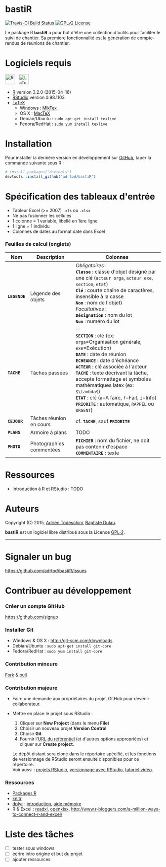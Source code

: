 # bastiR
[![Travis-CI Build Status](https://img.shields.io/travis/adrtod/bastiR.svg)](https://travis-ci.org/adrtod/bastiR)
[![GPLv2 License](http://img.shields.io/badge/license-GPLv2-blue.svg)](http://www.gnu.org/licenses/gpl-2.0.html)

Le package R **bastiR** a pour but d'être une collection d'outils pour faciliter le suivi de chantier.
Sa première fonctionnalité est la génération de compte-rendus de réunions de chantier.

# Logiciels requis
<img src="http://www.r-project.org/Rlogo.png" alt="R" height=32/> &nbsp;
<img src="http://upload.wikimedia.org/wikipedia/commons/thumb/9/92/LaTeX_logo.svg/220px-LaTeX_logo.svg.png" alt="LaTeX" height=32/>

- [R](http://www.r-project.org/) version 3.2.0 (2015-04-16)
- [RStudio](http://www.rstudio.com/) version 0.98.1103
- [LaTeX](http://www.latex-project.org/)
    - Windows : [MikTex](http://miktex.org/)
    - OS X : [MacTeX](https://tug.org/mactex/)
    - Debian/Ubuntu : `sudo apt-get install texlive`
    - Fedora/RedHat : `sudo yum install texlive`

# Installation
Pour installer la dernière version en développement sur [GitHub](https://github.com/adrtod/rchallenge), taper la commande suivante sous R :
```r
# install.packages("devtools")
devtools::install_github("adrtod/bastiR")
```

# Spécification des tableaux d'entrée
- Tableur Excel (>= 2007) `.xls` ou `.xlsx`
- Ne pas fusionner les cellules
- 1 colonne = 1 variable, libellé en 1ère ligne
- 1 ligne = 1 individu
- Colonnes de dates au format date dans Excel

### Feuilles de calcul (onglets)
Nom           | Description               | Colonnes
------------- | ------------------------- | -------------
**`LEGENDE`** | Légende des objets        | *Obligatoires* : <br> **`Classe`** : classe d'objet désigné par une clé (`acteur orga`, `acteur exe`, `section`, `etat`) <br> **`Clé`** : courte chaîne de caractères, insensible à la casse <br> **`Nom`** : nom de l'objet) <br> *Facultatives* : <br> **`Désignation`** : nom du lot <br> **`Num`** : numéro du lot <br> ...
**`TACHE`**   | Tâches passées            | **`SECTION`** : clé (ex: `orga`=Organisation générale, `exe`=Exécution) <br> **`DATE`** : date de réunion <br> **`ECHEANCE`** : date d'échéance <br> **`ACTEUR`** : clé associée à l'acteur <br> **`TACHE`** : texte décrivant la tâche, accepte formattage et symboles mathématiques latex (ex: `$\lambda$`) <br> **`ETAT`** : clé (`a`=A faire, `f`=Fait, `i`=Info) <br> **`PRIORITE`** : automatique,  `RAPPEL` ou `URGENT`)
**`CEJOUR`**  | Tâches réunion en cours   | cf. **`TACHE`**, sauf **`PRIORITE`**
**`PLANS`**   | Armoire à plans           | TODO
**`PHOTO`**   | Photographies commentées  | **`FICHIER`** : nom du fichier, ne doit pas contenir d'espace <br> **`COMMENTAIRE`** : texte

# Ressources
- Introduction à R et RStudio : TODO

# Auteurs
Copyright (C) 2015, [Adrien Todeschini](https://sites.google.com/site/adrientodeschini/), [Baptiste Dulau](http://www.bastir-energie.fr/).

**bastiR** est un logiciel libre distribué sous la Licence [GPL-2](http://www.gnu.org/licenses/gpl-2.0.html).

********************************************************************************

# Signaler un bug

<https://github.com/adrtod/bastiR/issues>

# Contribuer au développement

### Créer un compte GitHub
<https://github.com/signup>

### Installer Git
- Windows & OS X : <http://git-scm.com/downloads>
- Debian/Ubuntu : `sudo apt-get install git-core`
- Fedora/RedHat : `sudo yum install git-core`

### Contribution mineure
[Fork](https://help.github.com/articles/fork-a-repo/) & [pull](https://help.github.com/articles/using-pull-requests/)

### Contribution majeure
- Faire une demande aux propriétaires du projet GitHub pour devenir collaborateur.

- Mettre en place le projet sous RStudio :
    1. Cliquer sur **New Project** (dans le menu **File**)
    2. Choisir un nouveau projet **Version Control**
    3. Choisir **Git**
    4. Fournir l'[URL du référentiel](https://help.github.com/articles/which-remote-url-should-i-use/) (et d'autres options appropriées) et cliquer sur **Create project**.
    
    Le dépôt distant sera cloné dans le répertoire spécifié, et les fonctions de versionnage de RStudio seront ensuite disponibles pour ce répertoire.  
    Voir aussi : [projets RStudio](https://support.rstudio.com/hc/en-us/articles/200526207-Using-Projects), [versionnage avec RStudio](https://support.rstudio.com/hc/en-us/articles/200532077-Version-Control-with-Git-and-SVN), [tutoriel vidéo](https://vimeo.com/119403805).
    
### Ressources
- [Packages R](http://r-pkgs.had.co.nz/)
- [knitr](http://yihui.name/knitr/)
- [dplyr](https://github.com/hadley/dplyr) : [introduction](http://cran.rstudio.com/web/packages/dplyr/vignettes/introduction.html), [aide mémoire](http://www.rstudio.com/wp-content/uploads/2015/02/data-wrangling-cheatsheet.pdf)
- R & Excel : [readxl](https://github.com/hadley/readxl), [openxlsx](https://github.com/awalker89/openxlsx), <http://www.r-bloggers.com/a-million-ways-to-connect-r-and-excel/>
    
# Liste des tâches
- [ ] tester sous windows
- [ ] écrire intro origine et but du projet
- [ ] ajouter ressources
